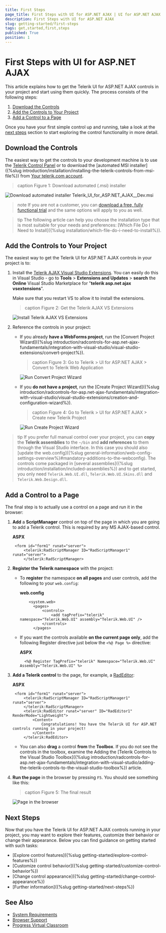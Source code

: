 ```yaml
---
title: First Steps
page_title: First Steps with UI for ASP.NET AJAX | UI for ASP.NET AJAX Documentation
description: First Steps with UI for ASP.NET AJAX
slug: getting-started/first-steps
tags: get,started,first,steps
published: True
position: 1
---
```


# First Steps with UI for ASP.NET AJAX

This article explains how to get the Telerik UI for ASP.NET AJAX controls in your project and start using them quickly. The process consists of the following steps:

1. [Download the Controls](#download-the-controls)
1. [Add the Controls to Your Project](#add-the-controls-to-your-project)
1. [Add a Control to a Page](#add-a-control-to-a-page)

Once you have your first simple control up and running, take a look at the [next steps](#next-steps) section to start exploring the control functionality in more detail.

## Download the Controls

The easiest way to get the controls to your development machine is to use the [Telerik Control Panel](https://www.telerik.com/download-trial-file/v2/control-panel) or to download the [automated MSI installer]({%slug introduction/installation/installing-the-telerik-controls-from-msi-file%}) from [Your telerik.com account](https://www.telerik.com/account/product-download?product=RCAJAX).

>caption Figure 1: Download automated (.msi) installer

![Download automated installer Telerik_UI_for_ASP.NET_AJAX_<version>_Dev.msi](images/download-msi.png "Download automated installer Telerik_UI_for_ASP.NET_AJAX_<version>_Dev.msi")

>note If you are not a customer, you can [download a free, fully functional trial](https://www.telerik.com/download-trial-file/v2-b/ui-for-asp.net-ajax) and the same options will apply to you as well.

>tip The following article can help you choose the installation type that is most suitable for your needs and preferences: [Which File Do I Need to Install]({%slug installation/which-file-do-i-need-to-install%}).

## Add the Controls to Your Project

The easiest way to get the Telerik UI for ASP.NET AJAX controls in your project is to:

1. Install the [Telerik AJAX Visual Studio Extensions](https://marketplace.visualstudio.com/items?itemName=TelerikInc.TelerikASPNETAJAXVSExtensions). You can easily do this in Visual Studio - go to **Tools** > **Extensions and Updates** >  **search** the **Online** Visual Studio Marketplace for "**telerik asp.net ajax vsextensions**".

    Make sure that you restart VS to allow it to install the extensions.

    >caption Figure 2: Get the Telerik AJAX VS Extensions

    ![Install Telerik AJAX VS Extensions](images/get-vs-extensions.png "Install Telerik AJAX VS Extensions")

1. Reference the controls in your project:

    * If you already **have a WebForms project**, run the [Convert Project Wizard]({%slug introduction/radcontrols-for-asp.net-ajax-fundamentals/integration-with-visual-studio/visual-studio-extensions/convert-project%}).
    
        >caption Figure 3: Go to Telerik > UI for ASP.NET AJAX > Convert to Telerik Web Application

        ![Run Convert Project Wizard](../general-information/integration-with-visual-studio/visual-studio-extensions/images/introduction-vsx_telerikmenu_convertwizard.png "Run Convert Project Wizard")

    * If you **do not have a project**, run the [Create Project Wizard]({%slug introduction/radcontrols-for-asp.net-ajax-fundamentals/integration-with-visual-studio/visual-studio-extensions/creation-and-configuration-wizard%}).

        >caption Figure 4: Go to Telerik > UI for ASP.NET AJAX > Create new Telerik Project

        ![Run Create Project Wizard](../general-information/integration-with-visual-studio/visual-studio-extensions/images/introduction-vsx_overview_menucreate.png "Run Create Project Wizard")


>tip If you prefer full manual control over your project, you can **copy** the **Telerik assemblies** to the `~/bin` and **add references** to them through the Visual Studio interface. In this case you should also [update the web.config]({%slug general-information/web-config-settings-overview%}#mandatory-additions-to-the-webconfig). The controls come packaged in [several assemblies]({%slug introduction/installation/included-assemblies%}) and to get started, you only need `Telerik.Web.UI.dll`, `Telerik.Web.UI.Skins.dll` and `Telerik.Web.Design.dll`.

## Add a Control to a Page

The final step is to actually use a control on a page and run it in the browser:

1. **Add** a **ScriptManager** control on top of the page in which you are going to add a Telerik control. This is required by any MS AJAX-based control.

    **ASPX**

        <form id="form1" runat="server">
            <telerik:RadScriptManager ID="RadScriptManager1" runat="server">
            </telerik:RadScriptManager>

1. **Register the Telerik namespace** with the project:

    * To **register** the namespace **on all pages** and user controls, add the following to your `web.config`:

        **web.config**

              <system.web>
                <pages>
                    <controls>
                        <add tagPrefix="telerik" namespace="Telerik.Web.UI" assembly="Telerik.Web.UI" />
                    </controls>
                </pages> 


    * If you want the controls available **on the current page only**, add the following Register directive just below the `<%@ Page %>` directive:

        **ASPX**

            <%@ Register TagPrefix="telerik" Namespace="Telerik.Web.UI" Assembly="Telerik.Web.UI" %> 


1. **Add a Telerik control** to the page, for example, a [RadEditor](https://demos.telerik.com/aspnet-ajax/editor/examples/overview/defaultcs.aspx):

    **ASPX**

        <form id="form1" runat="server">
            <telerik:RadScriptManager ID="RadScriptManager1" runat="server">
            </telerik:RadScriptManager>
            <telerik:RadEditor runat="server" ID="RadEditor1" RenderMode="Lightweight">
                <Content>
                    Congratulations! You have the Telerik UI for ASP.NET controls running in your project!
                </Content>
            </telerik:RadEditor>

    * You can also **drag** a control **from** the **Toolbox**. If you do not see the controls in the toolbox, examine the Adding the [Telerik Controls to the Visual Studio Toolbox]({%slug introduction/radcontrols-for-asp.net-ajax-fundamentals/integration-with-visual-studio/adding-the-telerik-controls-to-the-visual-studio-toolbox%}) article.

1. **Run the page** in the browser by pressing `F5`. You should see something like this:

    >caption Figure 5: The final result

    ![Page in the browser](images/page-in-browser.png "Page in the browser")

## Next Steps

Now that you have the Telerik UI for ASP.NET AJAX controls running in your project, you may want to explore their features, customize their behavior or change their appearance. Below you can find guidance on getting started with such tasks:

* [Explore control features]({%slug getting-started/explore-control-features%})
* [Customize control behavior]({%slug getting-started/customize-control-behavior%})
* [Change control appearance]({%slug getting-started/change-control-appearance%})
* [Further information]({%slug getting-started/next-steps%})

## See Also

* [System Requirements](https://www.telerik.com/aspnet-ajax/tech-sheets/system-requirements)
* [Browser Support](https://www.telerik.com/aspnet-ajax/tech-sheets/browser-support)
* [Progress Virtual Classroom](https://www.telerik.com/account/support/virtual-classroom)
